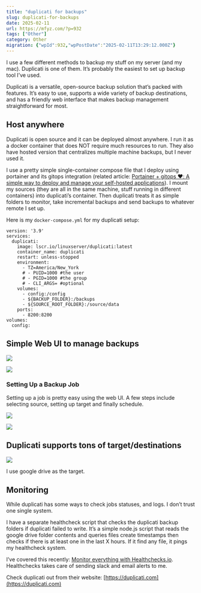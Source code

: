 ```yaml
---
title: "duplicati for backups"
slug: duplicati-for-backups
date: 2025-02-11
url: https://mfyz.com/?p=932
tags: ["Other"]
category: Other
migration: {"wpId":932,"wpPostDate":"2025-02-11T13:29:12.000Z"}
---
```


I use a few different methods to backup my stuff on my server (and my mac). Duplicati is one of them. It’s probably the easiest to set up backup tool I’ve used.

Duplicati is a versatile, open-source backup solution that’s packed with features. It’s easy to use, supports a wide variety of backup destinations, and has a friendly web interface that makes backup management straightforward for most.

## Host anywhere

Duplicati is open source and it can be deployed almost anywhere. I run it as a docker container that does NOT require much resources to run. They also have hosted version that centralizes multiple machine backups, but I never used it.

I use a pretty simple single-container compose file that I deploy using portainer and its gitops integration (related article: [Portainer + gitops ❤️: A simple way to deploy and manage your self-hosted applications](https://mfyz.com/portainer-gitops-a-simple-way-to-deploy-and-manage-your-self-hosted-applications/)). I mount my sources (they are all in the same machine, stuff running in different containers) into duplicati’s container. Then duplicati treats it as simple folders to monitor, take incremental backups and send backups to whatever remote I set up.

Here is my `docker-compose.yml` for my duplicati setup:

```
version: '3.9'
services:
  duplicati:
    image: lscr.io/linuxserver/duplicati:latest
    container_name: duplicati
    restart: unless-stopped
    environment:
      - TZ=America/New_York
      # - PUID=1000 #the user
      # - PGID=1000 #the group
      # - CLI_ARGS= #optional
    volumes:
      - config:/config
      - ${BACKUP_FOLDER}:/backups
      - ${SOURCE_ROOT_FOLDER}:/source/data
    ports:
      - 8200:8200
volumes:
  config:

```

## Simple Web UI to manage backups

![](/images/archive/en/2025/02/1-1600x1052.jpg)

![](/images/archive/en/2025/02/2-1600x1052.jpg)

### Setting Up a Backup Job

Setting up a job is pretty easy using the web UI. A few steps include selecting source, setting up target and finally schedule.

![](/images/archive/en/2025/02/4-1600x1052.jpg)

![](/images/archive/en/2025/02/5-1600x1052.jpg)

## Duplicati supports tons of target/destinations

![](/images/archive/en/2025/02/3-1600x1061.jpg)

I use google drive as the target.

## Monitoring

While duplicati has some ways to check jobs statuses, and logs. I don’t trust one single system.

I have a separate healthcheck script that checks the duplicati backup folders if duplicati failed to write. It’s a simple node.js script that reads the google drive folder contents and queries files create timestamps then checks if there is at least one in the last X hours. If it find any file, it pings my healthcheck system.

I’ve covered this recently: [Monitor everything with Healthchecks.io](https://mfyz.com/monitor-everything-with-healthchecks-io/). Healthchecks takes care of sending slack and email alerts to me.

Check duplicati out from their website: [](https://duplicati.com/)[https://duplicati.com](https://duplicati.com)